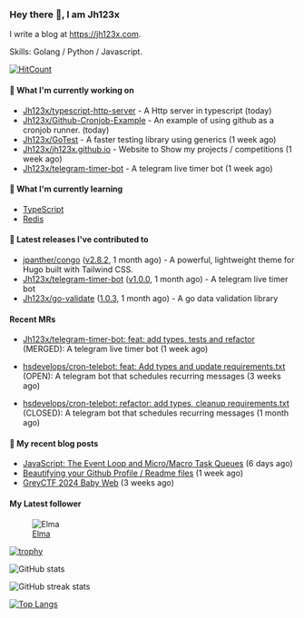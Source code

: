### Hey there 👋, I am Jh123x

I write a blog at https://jh123x.com.

Skills: Golang / Python / Javascript.

[![HitCount](https://hits.dwyl.com/jh123x/jh123x.svg?style=flat-square)](http://hits.dwyl.com/jh123x/jh123x)

#### 👷 What I'm currently working on

- [Jh123x/typescript-http-server](https://github.com/Jh123x/typescript-http-server) - A Http server in typescript (today)
- [Jh123x/Github-Cronjob-Example](https://github.com/Jh123x/Github-Cronjob-Example) - An example of using github as a cronjob runner. (today)
- [Jh123x/GoTest](https://github.com/Jh123x/GoTest) - A faster testing library using generics (1 week ago)
- [Jh123x/jh123x.github.io](https://github.com/Jh123x/jh123x.github.io) - Website to Show my projects / competitions (1 week ago)
- [Jh123x/telegram-timer-bot](https://github.com/Jh123x/telegram-timer-bot) - A telegram live timer bot (1 week ago)

#### 🌱 What I'm currently learning
- [TypeScript](https://www.typescriptlang.org/ "TypeScript Language")
- [Redis](https://redis.io/ "Redis")

#### 🔭 Latest releases I've contributed to

- [jpanther/congo](https://github.com/jpanther/congo) ([v2.8.2](https://github.com/jpanther/congo/releases/tag/v2.8.2), 1 month ago) - A powerful, lightweight theme for Hugo built with Tailwind CSS.
- [Jh123x/telegram-timer-bot](https://github.com/Jh123x/telegram-timer-bot) ([v1.0.0](https://github.com/Jh123x/telegram-timer-bot/releases/tag/v1.0.0), 1 month ago) - A telegram live timer bot
- [Jh123x/go-validate](https://github.com/Jh123x/go-validate) ([1.0.3](https://github.com/Jh123x/go-validate/releases/tag/1.0.3), 1 month ago) - A go data validation library

#### Recent MRs


-    [Jh123x/telegram-timer-bot: feat: add types, tests and refactor](https://github.com/Jh123x/telegram-timer-bot/pull/2) (MERGED): A telegram live timer bot (1 week ago)

-    [hsdevelops/cron-telebot: feat: Add types and update requirements.txt](https://github.com/hsdevelops/cron-telebot/pull/30) (OPEN): A telegram bot that schedules recurring messages (3 weeks ago)

-    [hsdevelops/cron-telebot: refactor: add types, cleanup requirements.txt](https://github.com/hsdevelops/cron-telebot/pull/28) (CLOSED): A telegram bot that schedules recurring messages (1 month ago)


#### 📜 My recent blog posts

- [JavaScript: The Event Loop and Micro/Macro Task Queues](https://jh123x.com/blog/2024/learning-more-about-javascript/) (6 days ago)
- [Beautifying your Github Profile / Readme files](https://jh123x.com/blog/2024/beautifying-your-github-page/) (1 week ago)
- [GreyCTF 2024 Baby Web](https://jh123x.com/blog/2024/greyctf24-baby-web/) (3 weeks ago)

#### My Latest follower


<figure>
  <img src="https://avatars.githubusercontent.com/u/76640319?u=1e7343ab8580c4ddafa6ebbb5a0f4cbb51383ad3&amp;v=4" alt="Elma"/>
  <figcaption><a href="https://github.com/caprinux">Elma</a></figcaption>
</figure>


[![trophy](https://github-profile-trophy.vercel.app/?username=Jh123x)](https://github.com/ryo-ma/github-profile-trophy)

![GitHub stats](https://github-readme-stats.vercel.app/api?username=Jh123x&show_icons=true)  

![GitHub streak stats](https://streak-stats.demolab.com/?user=Jh123x)  

[![Top Langs](https://github-readme-stats.vercel.app/api/top-langs/?username=Jh123x)](https://github.com/anuraghazra/github-readme-stats)
